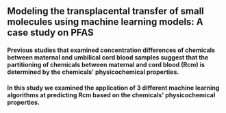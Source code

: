 ## Modeling the transplacental transfer of small molecules using machine learning models: A case study on PFAS
#### Previous studies that examined concentration differences of chemicals between maternal and umbilical cord blood samples suggest that the partitioning of chemicals between maternal and cord blood (Rcm) is determined by the chemicals' physicochemical properties.

#### In this study we examined the application of 3 different machine learning algorithms at predicting Rcm based on the chemicals' physicochemical properties. 
